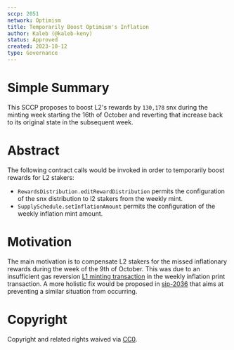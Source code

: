 ```yaml
---
sccp: 2051
network: Optimism
title: Temporarily Boost Optimism's Inflation
author: Kaleb (@kaleb-keny)
status: Approved
created: 2023-10-12
type: Governance
---
```


# Simple Summary

This SCCP proposes to boost L2's rewards by `130,178` snx during the minting week starting the 16th of October and reverting that increase back to its original state in the subsequent week.

# Abstract

The following contract calls would be invoked in order to temporarily boost rewards for L2 stakers:
- `RewardsDistribution.editRewardDistribution` permits the configuration of the snx distribution to l2 stakers from the weekly mint.
- `SupplySchedule.setInflationAmount` permits the configuration of the weekly inflation mint amount.

# Motivation

The main motivation is to compensate L2 stakers for the missed inflationary rewards during the week of the 9th of October. This was due to an insufficient gas reversion [L1 minting transaction](https://etherscan.io/tx/0x9db69f2f9d9782e003eae79da083088355d2729a123e3897bf5a3f1a46072832) in the weekly inflation print transaction. A more holistic fix would be proposed in [sip-2036](https://sips.synthetix.io/sips/sip-2036) that aims at preventing a similar situation from occurring.

# Copyright

Copyright and related rights waived via [CC0](https://creativecommons.org/publicdomain/zero/1.0/).
